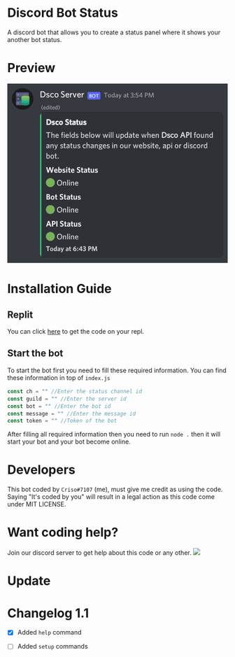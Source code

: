 # Discord Bot Status
A discord bot that allows you to create a status panel where it shows your another bot status.
# Preview
![Preview #1](https://raw.githubusercontent.com/crisodev/Discord-Bot-Status/main/Screenshot_20220801-184637.png)
# Installation Guide
## Replit
You can click [here](https://replit.com/github/crisodev/discord-bot-status) to get the code on your repl.
## Start the bot
To start the bot first you need to fill these required information. You can find these information in top of `index.js`
```js
const ch = "" //Enter the status channel id
const guild = "" //Enter the server id
const bot = "" //Enter the bot id 
const message = "" //Enter the message id
const token = "" //Token of the bot
```
After filling all required information then you need to run `node .` then it will start your bot and your bot become online.
# Developers
This bot coded by `Criso#7107` (me), must give me credit as using the code. Saying "It's coded by you" will result in a legal action as this code come under MIT LICENSE.
# Want coding help?
Join our discord server to get help about this code or any other.
<a href="https://discord.gg/7nxQdKJBbV"><img src="https://invidget.switchblade.xyz/7nxQdKJBbV" /></a>

# Update
# Changelog 1.1
- [x] Added `help` command
- [ ] Added `setup` commands

